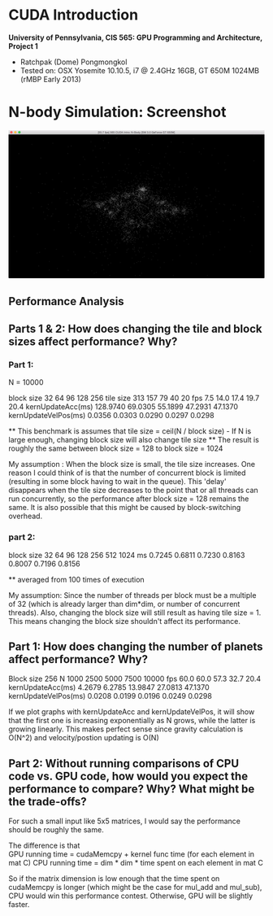 CUDA Introduction
=================

**University of Pennsylvania, CIS 565: GPU Programming and Architecture, Project 1**

* Ratchpak (Dome) Pongmongkol
* Tested on: OSX Yosemite 10.10.5, i7 @ 2.4GHz 16GB, GT 650M 1024MB (rMBP Early 2013)

#  N-body Simulation: Screenshot 

![](images/SG.png)

## Performance Analysis

## Parts 1 & 2: How does changing the tile and block sizes affect performance? Why?
### Part 1:
N = 10000

block size				 	  32		 64		   96	    128		  256
tile size					 313		157		   79	     40		   20
fps 	   		   			 7.5       14.0      17.4      19.7      20.4
kernUpdateAcc(ms) 		128.9740    69.0305   55.1899   47.2931   47.1370
kernUpdateVelPos(ms) 	  0.0356 	 0.0303    0.0290    0.0297    0.0298

** This benchmark is assumes that tile size = ceil(N / block size)
	- If N is large enough, changing block size will also change tile size
** The result is roughly the same between block size = 128 to block size = 1024

My assumption : When the block size is small, the tile size increases. One reason I could think of is that the number of concurrent block is limited (resulting in some block having to wait in the queue). This 'delay' disappears when the tile size decreases to the point that or all threads can run concurrently, so the performance after block size = 128 remains the same. It is also possible that this might be caused by block-switching overhead.

### part 2: 

block size				 	  32		 64		   96	    128		  256		512		 1024
ms						  0.7245 	 0.6811    0.7230    0.8163    0.8007    0.7196    0.8156

** averaged from 100 times of execution

My assumption: Since the number of threads per block must be a multiple of 32 (which is already larger than dim*dim, or number of concurrent threads). Also, changing the block size will still result as having tile size = 1. This means changing the block size shouldn't affect its performance.

## Part 1: How does changing the number of planets affect performance? Why?
Block size 256
N							1000	   2500      5000      7500      10000
fps 	   		   			60.0	   60.0		 57.3      32.7       20.4
kernUpdateAcc(ms) 		  4.2679	 6.2785	  13.9847   27.0813    47.1370
kernUpdateVelPos(ms) 	  0.0208	 0.0199	   0.0196    0.0249     0.0298   

If we plot graphs with kernUpdateAcc and kernUpdateVelPos, it will show that the first one is increasing exponentially as N grows, while the latter is growing linearly. This makes perfect sense since gravity calculation is O(N^2) and velocity/postion updating is O(N) 

## Part 2: Without running comparisons of CPU code vs. GPU code, how would you expect the performance to compare? Why? What might be the trade-offs?
For such a small input like 5x5 matrices, I would say the performance should be roughly the same. 

The difference is that  
	GPU running time = cudaMemcpy + kernel func time (for each element in mat C)
	CPU running time = dim * dim * time spent on each element in mat C

So if the matrix dimension is low enough that the time spent on cudaMemcpy is longer (which might be the case for mul_add and mul_sub), CPU would win this performance contest. Otherwise, GPU will be slightly faster.
